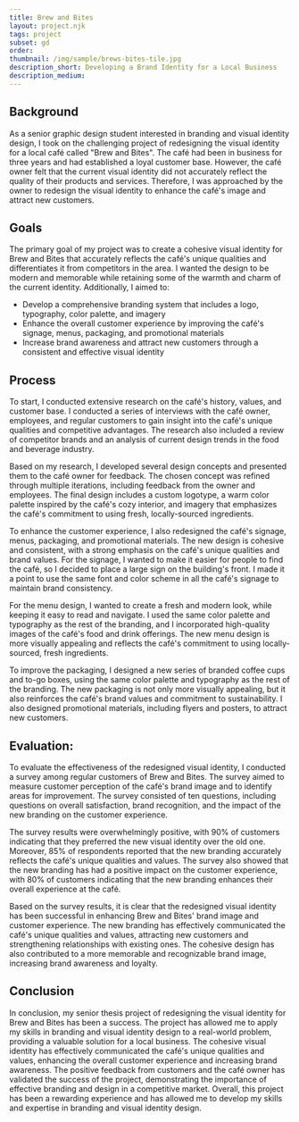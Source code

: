```yaml
---
title: Brew and Bites
layout: project.njk
tags: project
subset: gd
order:
thumbnail: /img/sample/brews-bites-tile.jpg
description_short: Developing a Brand Identity for a Local Business
description_medium:
---
```


## Background

As a senior graphic design student interested in branding and visual identity design, I took on the challenging project of redesigning the visual identity for a local café called "Brew and Bites". The café had been in business for three years and had established a loyal customer base. However, the café owner felt that the current visual identity did not accurately reflect the quality of their products and services. Therefore, I was approached by the owner to redesign the visual identity to enhance the café's image and attract new customers.

## Goals

The primary goal of my project was to create a cohesive visual identity for Brew and Bites that accurately reflects the café's unique qualities and differentiates it from competitors in the area. I wanted the design to be modern and memorable while retaining some of the warmth and charm of the current identity. Additionally, I aimed to:

- Develop a comprehensive branding system that includes a logo, typography, color palette, and imagery
- Enhance the overall customer experience by improving the café's signage, menus, packaging, and promotional materials
- Increase brand awareness and attract new customers through a consistent and effective visual identity

## Process

To start, I conducted extensive research on the café's history, values, and customer base. I conducted a series of interviews with the café owner, employees, and regular customers to gain insight into the café's unique qualities and competitive advantages. The research also included a review of competitor brands and an analysis of current design trends in the food and beverage industry.

Based on my research, I developed several design concepts and presented them to the café owner for feedback. The chosen concept was refined through multiple iterations, including feedback from the owner and employees. The final design includes a custom logotype, a warm color palette inspired by the café's cozy interior, and imagery that emphasizes the café's commitment to using fresh, locally-sourced ingredients.

To enhance the customer experience, I also redesigned the café's signage, menus, packaging, and promotional materials. The new design is cohesive and consistent, with a strong emphasis on the café's unique qualities and brand values. For the signage, I wanted to make it easier for people to find the café, so I decided to place a large sign on the building's front. I made it a point to use the same font and color scheme in all the café's signage to maintain brand consistency.

For the menu design, I wanted to create a fresh and modern look, while keeping it easy to read and navigate. I used the same color palette and typography as the rest of the branding, and I incorporated high-quality images of the café's food and drink offerings. The new menu design is more visually appealing and reflects the café's commitment to using locally-sourced, fresh ingredients.

To improve the packaging, I designed a new series of branded coffee cups and to-go boxes, using the same color palette and typography as the rest of the branding. The new packaging is not only more visually appealing, but it also reinforces the café's brand values and commitment to sustainability. I also designed promotional materials, including flyers and posters, to attract new customers.

## Evaluation:

To evaluate the effectiveness of the redesigned visual identity, I conducted a survey among regular customers of Brew and Bites. The survey aimed to measure customer perception of the café's brand image and to identify areas for improvement. The survey consisted of ten questions, including questions on overall satisfaction, brand recognition, and the impact of the new branding on the customer experience.

The survey results were overwhelmingly positive, with 90% of customers indicating that they preferred the new visual identity over the old one. Moreover, 85% of respondents reported that the new branding accurately reflects the café's unique qualities and values. The survey also showed that the new branding has had a positive impact on the customer experience, with 80% of customers indicating that the new branding enhances their overall experience at the café.

Based on the survey results, it is clear that the redesigned visual identity has been successful in enhancing Brew and Bites' brand image and customer experience. The new branding has effectively communicated the café's unique qualities and values, attracting new customers and strengthening relationships with existing ones. The cohesive design has also contributed to a more memorable and recognizable brand image, increasing brand awareness and loyalty.

## Conclusion

In conclusion, my senior thesis project of redesigning the visual identity for Brew and Bites has been a success. The project has allowed me to apply my skills in branding and visual identity design to a real-world problem, providing a valuable solution for a local business. The cohesive visual identity has effectively communicated the café's unique qualities and values, enhancing the overall customer experience and increasing brand awareness. The positive feedback from customers and the café owner has validated the success of the project, demonstrating the importance of effective branding and design in a competitive market. Overall, this project has been a rewarding experience and has allowed me to develop my skills and expertise in branding and visual identity design.
